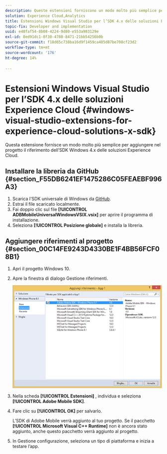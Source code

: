 ```yaml
---
description: Queste estensioni forniscono un modo molto più semplice per aggiungere il riferimento dell’SDK Windows 4.x delle soluzioni Experience Cloud nel progetto.
solution: Experience Cloud,Analytics
title: Estensioni Windows Visual Studio per l’SDK 4.x delle soluzioni Experience Cloud
topic-fix: Developer and implementation
uuid: e48faf54-8b08-4224-9d80-e553a983129e
exl-id: 8ed91dc1-8f30-4788-8471-21bb54256b0b
source-git-commit: f18d65c738ba16d9f1459ca485d87be708cf23d2
workflow-type: tm+mt
source-wordcount: '176'
ht-degree: 14%

---
```


# Estensioni Windows Visual Studio per l’SDK 4.x delle soluzioni Experience Cloud {#windows-visual-studio-extensions-for-experience-cloud-solutions-x-sdk}

Questa estensione fornisce un modo molto più semplice per aggiungere nel progetto il riferimento dell’SDK Windows 4.x delle soluzioni Experience Cloud.

## Installare la libreria da GitHub {#section_F55DB6241EF1475286C05FEAEBF996A3}

1. Scarica l&#39;SDK universale di Windows da [GitHub](https://github.com/Adobe-Marketing-Cloud/mobile-services/releases).
1. Estrai il file scaricato localmente.
1. Fai doppio clic sul file **[!UICONTROL ADBMobileUniversalWindowsVSIX.vsix]** per aprire il programma di installazione.
1. Seleziona **[!UICONTROL Posizione globale]** e installa la libreria.

## Aggiungere riferimenti al progetto {#section_00C14FE9243D4330BE1F4BB56FCF08B1}

1. Apri il progetto Windows 10.
1. Apre la finestra di dialogo Gestione riferimenti.

   ![](assets/ref_manager.png)

1. Nella scheda **[!UICONTROL Estensioni]** , individua e seleziona **[!UICONTROL Adobe Mobile SDK]**.
1. Fare clic su **[!UICONTROL OK]** per salvarlo.

   L’SDK di Adobe Mobile verrà aggiunto al tuo progetto. Se il pacchetto **[!UICONTROL Microsoft Visual C++ Runtime]** non è ancora stato aggiunto, anche questo pacchetto verrà aggiunto al progetto.

1. In Gestione configurazione, seleziona un tipo di piattaforma e inizia a testare l’app.
